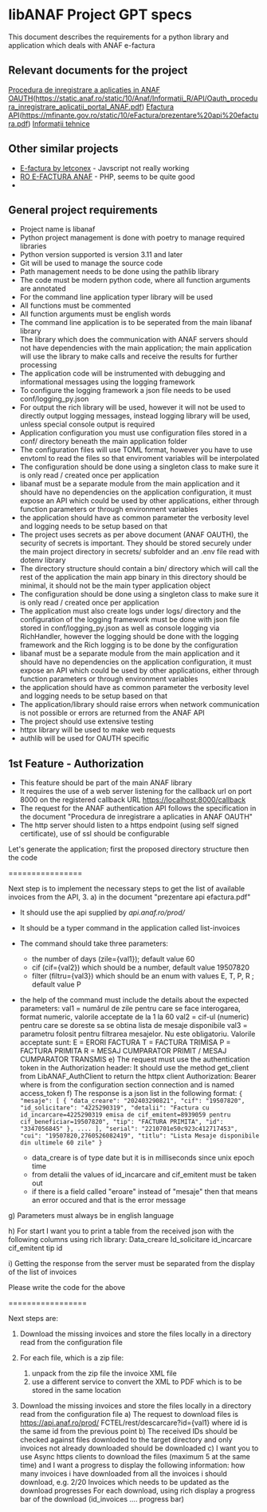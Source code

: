 # libANAF Project GPT specs

This document describes the requirements for a python library and application which deals with ANAF e-factura

## Relevant documents for the project

[Procedura de inregistrare a aplicaties in ANAF OAUTH](Oauth_procedura_inregistrare_aplicatii_portal_ANAF.pdf)(https://static.anaf.ro/static/10/Anaf/Informatii_R/API/Oauth_procedura_inregistrare_aplicatii_portal_ANAF.pdf)
[Efactura API](<prezentare api efactura.pdf>)(https://mfinante.gov.ro/static/10/eFactura/prezentare%20api%20efactura.pdf)
[Informații tehnice](https://mfinante.gov.ro/ro/web/efactura/informatii-tehnice)

## Other similar projects
- [E-factura by letconex](https://github.com/letconex/E-factura) - Javscript not really working
- [RO E-FACTURA ANAF](https://github.com/Rebootcodesoft/efactura_anaf) - PHP, seems to be quite good
- 

## General project requirements

- Project name is libanaf
- Python project management is done with poetry to manage required libraries
- Python version supported is version 3.11 and later
- Git will be used to manage the source code
- Path management needs to be done using the pathlib library
- The code must be modern python code, where all function arguments are annotated
- For the command line application typer library will be used
- All functions must be commented
- All function arguments must be english words
- The command line application is to be seperated from the main libanaf library
- The library which does the communication with ANAF servers should not have dependencies with the main application; the main application will use the library to make calls and receive the results for further processing
- The application code will be instrumented with debugging and informational messages using the logging framework
- To configure the logging framework a json file needs to be used conf/logging_py.json
- For output the rich library will be used, however it will not be used to directly output logging messages, instead logging library will be used, unless special console output is required
- Application configuration you must use configuration files stored in a conf/ directory beneath the main application folder
- The configuration files will use TOML format, however you have to use envtoml to read the files so that enviroment variables will be interpolated
- The configuration should be done using a singleton class to make sure it is only read / created once
per application
- libanaf must be a separate module from the main application and it should have no dependencies on the
application configuration, it must expose an API which could be used by other applications, either through
function parameters or through environment variables
- the application should have as common parameter the verbosity level and logging needs to be setup based on that
- The project uses secrets as per above document (ANAF OAUTH), the security of secrets is important. They should be stored securely under the main project directory in secrets/ subfolder and an .env file read with dotenv library
- The directory structure should contain a bin/ directory which will call the rest of the application
  the main app binary in this directory should be minimal, it should not be the main typer application object
- The configuration should be done using a singleton class to make sure it is only read / created once
per application
- The application must also create logs under logs/ directory and the configuration of the logging framework must be done with json file stored in conf/logging_py.json as well as console logging via RichHandler, however the logging should be done with the logging framework and the Rich logging is to be done by the configuration
- libanaf must be a separate module from the main application and it should have no dependencies on the
application configuration, it must expose an API which could be used by other applications, either through
function parameters or through environment variables
- the application should have as common parameter the verbosity level and logging needs to be setup based on that
- The application/library should raise errors when network communication is not possible or errors are returned from the ANAF API
- The project should use extensive testing
- httpx library will be used to make web requests
- authlib will be used for OAUTH specific

## 1st Feature - Authorization

- This feature should be part of the main ANAF library
- It requires the use of a web server listening for the callback url on port 8000 on the registered callback URL [https://localhost:8000/callback](https://localhost:8000/callback)
- The request for the ANAF authentication API follows the specification in the document "Procedura de inregistrare a aplicaties in ANAF OAUTH"
- The http server should listen to a https endpoint (using self signed certificate), use of ssl should be configurable


Let's generate the application; first the proposed directory structure then the code

================

Next step is to implement the necessary steps to get the list of available invoices from the API, 3. a) in the document "prezentare api efactura.pdf"

* It should use the api supplied by *api.anaf.ro/prod/*
* It should be a typer command in the application called list-invoices
* The command should take three parameters: 
    - the number of days (zile={val1}); default value 60
    - cif (cif={val2}) which should be a number, default value 19507820
    - filter (filtru={val3}) which should be an enum with values E, T, P, R ; default value P
* the help of the command must include the details about the expected parameters:
    val1 = numărul de zile pentru care se face interogarea, format numeric, valorile acceptate de la 1 la 60
    val2 = cif-ul (numeric) pentru care se doreste sa se obtina lista de mesaje disponibile
    val3 = parametru folosit pentru filtrarea mesajelor. Nu este obligatoriu. Valorile acceptate sunt:
    E = ERORI FACTURA
    T = FACTURA TRIMISA
    P = FACTURA PRIMITA
    R = MESAJ CUMPARATOR PRIMIT / MESAJ CUMPARATOR TRANSMIS
e) The request must use the authentication token in the Authorization header:
    It should use the method get_client from LibANAF_AuthClient to return the httpx client
    Authorization: Bearer <TOKEN>
    where <TOKEN> is from the configuration section connection and is named access_token
f) The response is a json list in the following format:
  `{
    "mesaje": [
        {
            "data_creare": "202403290821",
            "cif": "19507820",
            "id_solicitare": "4225290319",
            "detalii": "Factura cu id_incarcare=4225290319 emisa de cif_emitent=8939059 pentru cif_beneficiar=19507820",
            "tip": "FACTURA PRIMITA",
            "id": "3347056845"
        },
        ....
    ],
    "serial": "2210701e50c923c412717453",
    "cui": "19507820,2760526082419",
    "titlu": "Lista Mesaje disponibile din ultimele 60 zile"
  }`

  - data_creare is of type date but it is in milliseconds since unix epoch time
  - from detalii the values of id_incarcare and cif_emitent must be taken out
  - if there is a field called "eroare" instead of "mesaje" then that means an error occured and that is the error message

g) Parameters must always be in english language

h) For start I want you to print a table from the received json with the following columns using rich library:
   Data_creare Id_solicitare id_incarcare  cif_emitent  tip id

i) Getting the response from the server must be separated from the display of the list of invoices

Please write the code for the above

=================

Next steps are:
1. Download the missing invoices and store the files locally in a directory read from the configuration file
2. For each file, which is a zip file:
   1. unpack from the zip file the invoice XML file
   2. use a different service to convert the XML to PDF which is to be stored in the same location

1. Download the missing invoices and store the files locally in a directory read from the configuration file
  a) The request to download files is https://api.anaf.ro/prod/ FCTEL/rest/descarcare?id={val1}
    where id is the same id from the previous point
  b) The received IDs should be checked against files downloded to the target directory and only invoices
  not already downloaded should be downloaded
  c) I want you to use Async https clients to download the files (maximum 5 at the same time)
  and I want a progress to display the following information:
    how many invoices i have downloaded from all the invoices i should download, e.g. 2/20 Invoices which needs to be updated as the download progresses
    For each download, using rich display a progress bar of the download (id_invoices .... progress bar)
